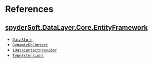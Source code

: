 # References

## [spyderSoft.DataLayer.Core.EntityFramework](spyderSoft.DataLayer.Core.EntityFramework.md#)

- [`DataStore`](spyderSoft.DataLayer.Core.EntityFramework.md#datastore)
- [`DynamicDbContext`](spyderSoft.DataLayer.Core.EntityFramework.md#dynamicdbcontext)
- [`IDataContextProvider`](spyderSoft.DataLayer.Core.EntityFramework.md#idatacontextprovider)
- [`TypeExtensions`](spyderSoft.DataLayer.Core.EntityFramework.md#typeextensions)

